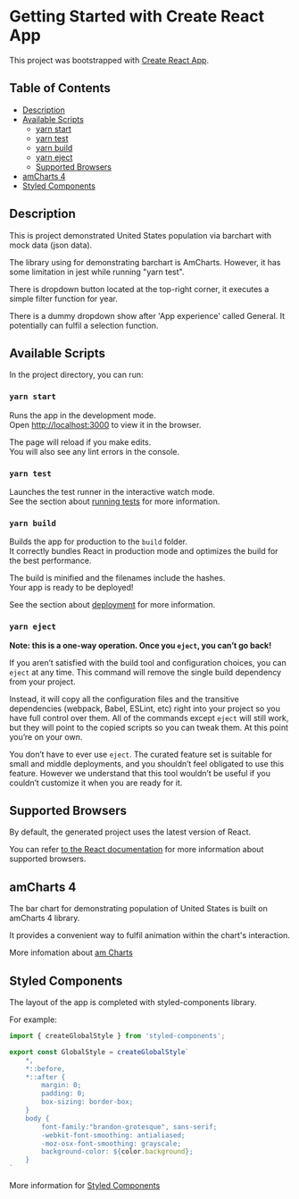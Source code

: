 # Getting Started with Create React App

This project was bootstrapped with [Create React App](https://github.com/facebook/create-react-app).

## Table of Contents

- [Description](#description)
- [Available Scripts](#available-scripts)
  - [yarn start](#yarn-start)
  - [yarn test](#yarn-test)
  - [yarn build](#yarn-build)
  - [yarn eject](#yarn-eject)
  - [Supported Browsers](#supported-browsers)
- [amCharts 4](#amCharts-4)
- [Styled Components](#styled-components)

## Description

This is project demonstrated United States population via barchart with mock data (json data).

The library using for demonstrating barchart is AmCharts. However, it has some limitation in jest while running "yarn test". 

There is dropdown button located at the top-right corner, it executes a simple filter function for year.

There is a dummy dropdown show after 'App experience' called General. It potentially can fulfil a selection function.   

## Available Scripts

In the project directory, you can run:

### `yarn start`

Runs the app in the development mode.\
Open [http://localhost:3000](http://localhost:3000) to view it in the browser.

The page will reload if you make edits.\
You will also see any lint errors in the console.

### `yarn test`

Launches the test runner in the interactive watch mode.\
See the section about [running tests](https://facebook.github.io/create-react-app/docs/running-tests) for more information.

### `yarn build`

Builds the app for production to the `build` folder.\
It correctly bundles React in production mode and optimizes the build for the best performance.

The build is minified and the filenames include the hashes.\
Your app is ready to be deployed!

See the section about [deployment](https://facebook.github.io/create-react-app/docs/deployment) for more information.

### `yarn eject`

**Note: this is a one-way operation. Once you `eject`, you can’t go back!**

If you aren’t satisfied with the build tool and configuration choices, you can `eject` at any time. This command will remove the single build dependency from your project.

Instead, it will copy all the configuration files and the transitive dependencies (webpack, Babel, ESLint, etc) right into your project so you have full control over them. All of the commands except `eject` will still work, but they will point to the copied scripts so you can tweak them. At this point you’re on your own.

You don’t have to ever use `eject`. The curated feature set is suitable for small and middle deployments, and you shouldn’t feel obligated to use this feature. However we understand that this tool wouldn’t be useful if you couldn’t customize it when you are ready for it.

## Supported Browsers

By default, the generated project uses the latest version of React.

You can refer [to the React documentation](https://reactjs.org/docs/react-dom.html#browser-support) for more information about supported browsers.

## amCharts 4

The bar chart for demonstrating population of United States is built on amCharts 4 library.

It provides a convenient way to fulfil animation within the chart's interaction.

More infomation about  [am Charts](https://www.amcharts.com/docs/v4/)

## Styled Components

The layout of the app is completed with styled-components library.

For example:

```ts
import { createGlobalStyle } from 'styled-components';

export const GlobalStyle = createGlobalStyle`
    *,
    *::before,
    *::after {
        margin: 0;
        padding: 0;
        box-sizing: border-box;
    }
    body {
        font-family:"brandon-grotesque", sans-serif;
        -webkit-font-smoothing: antialiased;
        -moz-osx-font-smoothing: grayscale;
        background-color: ${color.background};
    }
`

```

More information for [Styled Components](https://styled-components.com/)
